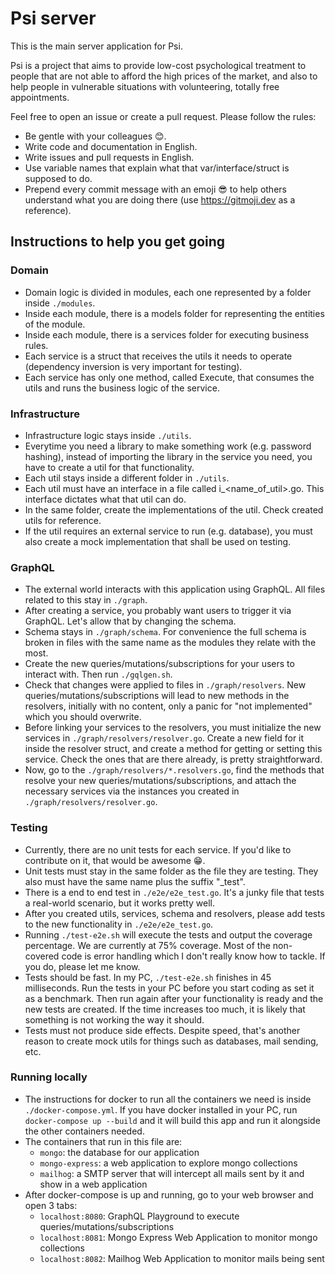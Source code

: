 # Psi server

This is the main server application for Psi.

Psi is a project that aims to provide low-cost psychological treatment to people that are not able to afford the high prices of the market, and also to help people in vulnerable situations with volunteering, totally free appointments.

Feel free to open an issue or create a pull request. Please follow the rules:
- Be gentle with your colleagues 😊.
- Write code and documentation in English.
- Write issues and pull requests in English.
- Use variable names that explain what that var/interface/struct is supposed to do.
- Prepend every commit message with an emoji 😎 to help others understand what you are doing there (use https://gitmoji.dev as a reference).

## Instructions to help you get going

### Domain

- Domain logic is divided in modules, each one represented by a folder inside `./modules`.
- Inside each module, there is a models folder for representing the entities of the module.
- Inside each module, there is a services folder for executing business rules.
- Each service is a struct that receives the utils it needs to operate (dependency inversion is very important for testing).
- Each service has only one method, called Execute, that consumes the utils and runs the business logic of the service.

### Infrastructure

- Infrastructure logic stays inside `./utils`.
- Everytime you need a library to make something work (e.g. password hashing), instead of importing the library in the service you need, you have to create a util for that functionality.
- Each util stays inside a different folder in `./utils`.
- Each util must have an interface in a file called i_<name_of_util>.go. This interface dictates what that util can do.
- In the same folder, create the implementations of the util. Check created utils for reference.
- If the util requires an external service to run (e.g. database), you must also create a mock implementation that shall be used on testing.

### GraphQL

- The external world interacts with this application using GraphQL. All files related to this stay in `./graph`.
- After creating a service, you probably want users to trigger it via GraphQL. Let's allow that by changing the schema.
- Schema stays in `./graph/schema`. For convenience the full schema is broken in files with the same name as the modules they relate with the most.
- Create the new queries/mutations/subscriptions for your users to interact with. Then run `./gqlgen.sh`.
- Check that changes were applied to files in `./graph/resolvers`. New queries/mutations/subscriptions will lead to new methods in the resolvers, initially with no content, only a panic for "not implemented" which you should overwrite.
- Before linking your services to the resolvers, you must initialize the new services in `./graph/resolvers/resolver.go`. Create a new field for it inside the resolver struct, and create a method for getting or setting this service. Check the ones that are there already, is pretty straightforward.
- Now, go to the `./graph/resolvers/*.resolvers.go`, find the methods that resolve your new queries/mutations/subscriptions, and attach the necessary services via the instances you created in `./graph/resolvers/resolver.go`.

### Testing

- Currently, there are no unit tests for each service. If you'd like to contribute on it, that would be awesome 😁.
- Unit tests must stay in the same folder as the file they are testing. They also must have the same name plus the suffix "_test".
- There is a end to end test in `./e2e/e2e_test.go`. It's a junky file that tests a real-world scenario, but it works pretty well.
- After you created utils, services, schema and resolvers, please add tests to the new functionality in `./e2e/e2e_test.go`.
- Running `./test-e2e.sh` will execute the tests and output the coverage percentage. We are currently at 75% coverage. Most of the non-covered code is error handling which I don't really know how to tackle. If you do, please let me know.
- Tests should be fast. In my PC, `./test-e2e.sh` finishes in 45 milliseconds. Run the tests in your PC before you start coding as set it as a benchmark. Then run again after your functionality is ready and the new tests are created. If the time increases too much, it is likely that something is not working the way it should.
- Tests must not produce side effects. Despite speed, that's another reason to create mock utils for things such as databases, mail sending, etc.

### Running locally

- The instructions for docker to run all the containers we need is inside `./docker-compose.yml`. If you have docker installed in your PC, run `docker-compose up --build` and it will build this app and run it alongside the other containers needed.
- The containers that run in this file are:
  - `mongo`: the database for our application
  - `mongo-express`: a web application to explore mongo collections
  - `mailhog`: a SMTP server that will intercept all mails sent by it and show in a web application
- After docker-compose is up and running, go to your web browser and open 3 tabs:
  - `localhost:8080`: GraphQL Playground to execute queries/mutations/subscriptions
  - `localhost:8081`: Mongo Express Web Application to monitor mongo collections
  - `localhost:8082`: Mailhog Web Application to monitor mails being sent